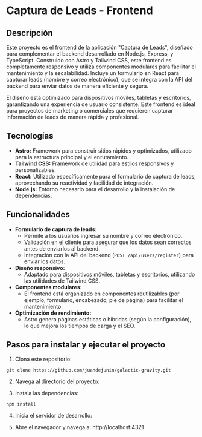 # Captura de Leads - Frontend

## Descripción
Este proyecto es el frontend de la aplicación "Captura de Leads", diseñado para complementar el backend desarrollado en Node.js, Express, y TypeScript. Construido con Astro y Tailwind CSS, este frontend es completamente responsivo y utiliza componentes modulares para facilitar el mantenimiento y la escalabilidad. Incluye un formulario en React para capturar leads (nombre y correo electrónico), que se integra con la API del backend para enviar datos de manera eficiente y segura.

El diseño está optimizado para dispositivos móviles, tabletas y escritorios, garantizando una experiencia de usuario consistente. Este frontend es ideal para proyectos de marketing o comerciales que requieren capturar información de leads de manera rápida y profesional.

## Tecnologías
- **Astro:** Framework para construir sitios rápidos y optimizados, utilizado para la estructura principal y el enrutamiento.
- **Tailwind CSS:** Framework de utilidad para estilos responsivos y personalizables.
- **React:** Utilizado específicamente para el formulario de captura de leads, aprovechando su reactividad y facilidad de integración.
- **Node.js:** Entorno necesario para el desarrollo y la instalación de dependencias.

## Funcionalidades
- **Formulario de captura de leads:**
  - Permite a los usuarios ingresar su nombre y correo electrónico.
  - Validación en el cliente para asegurar que los datos sean correctos antes de enviarlos al backend.
  - Integración con la API del backend (`POST /api/users/register`) para enviar los datos.
- **Diseño responsivo:**
  - Adaptado para dispositivos móviles, tabletas y escritorios, utilizando las utilidades de Tailwind CSS.
- **Componentes modulares:**
  - El frontend está organizado en componentes reutilizables (por ejemplo, formulario, encabezado, pie de página) para facilitar el mantenimiento.
- **Optimización de rendimiento:**
  - Astro genera páginas estáticas o híbridas (según la configuración), lo que mejora los tiempos de carga y el SEO.

## Pasos para instalar y ejecutar el proyecto
1. Clona este repositorio:
```
git clone https://github.com/juandejunin/galactic-gravity.git
```
2. Navega al directorio del proyecto:


3. Instala las dependencias:

```
npm install
```

4. Inicia el servidor de desarrollo:


5. Abre el navegador y navega a: http://localhost:4321
